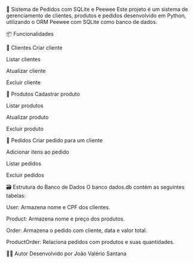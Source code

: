 🧾 Sistema de Pedidos com SQLite e Peewee
Este projeto é um sistema de gerenciamento de clientes, produtos e pedidos desenvolvido em Python, utilizando o ORM Peewee com SQLite como banco de dados.

📦 Funcionalidades

👥 Clientes
  Criar cliente

  Listar clientes

  Atualizar cliente

  Excluir cliente

🛒 Produtos
  Cadastrar produto

  Listar produtos

  Atualizar produto

  Excluir produto

📑 Pedidos
  Criar pedido para um cliente

  Adicionar itens ao pedido

  Listar pedidos

  Excluir pedidos

🗃️ Estrutura do Banco de Dados
  O banco dados.db contém as seguintes tabelas:

  User: Armazena nome e CPF dos clientes.

  Product: Armazena nome e preço dos produtos.

  Order: Armazena o pedido com cliente, data e valor total.

  ProductOrder: Relaciona pedidos com produtos e suas quantidades.

🧑‍💻 Autor
  Desenvolvido por João Valério Santana
